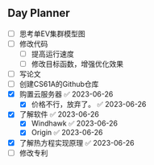 ## Day Planner
- [ ] 思考单EV集群模型图
- [ ] 修改代码
	- [ ] 提高运行速度
	- [ ] 修改目标函数，增强优化效果
- [ ] 写论文
- [ ] 创建CS61A的Github仓库
- [x] 购置云服务器 ✅ 2023-06-26
	- [x] 价格不行，放弃了。 ✅ 2023-06-26
- [x] 了解软件 ✅ 2023-06-26
	- [x] Windhawk ✅ 2023-06-26
	- [x] Origin ✅ 2023-06-26
- [x] 了解热方程实现原理 ✅ 2023-06-26
- [ ] 修改专利